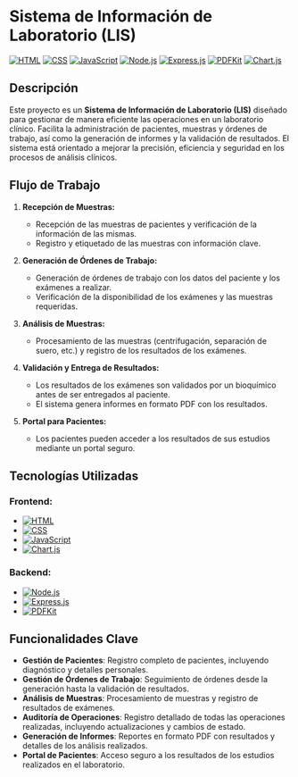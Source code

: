# Sistema de Información de Laboratorio (LIS)

[![HTML](https://img.shields.io/badge/Frontend-HTML-orange?style=flat-square)](https://developer.mozilla.org/en-US/docs/Web/HTML)
[![CSS](https://img.shields.io/badge/Frontend-CSS-blue?style=flat-square)](https://developer.mozilla.org/en-US/docs/Web/CSS)
[![JavaScript](https://img.shields.io/badge/Frontend-JavaScript-yellow?style=flat-square)](https://developer.mozilla.org/en-US/docs/Web/JavaScript)
[![Node.js](https://img.shields.io/badge/Backend-Node.js-green?style=flat-square)](https://nodejs.org/)
[![Express.js](https://img.shields.io/badge/Framework-Express.js-lightgrey?style=flat-square)](https://expressjs.com/)
[![PDFKit](https://img.shields.io/badge/Library-PDFKit-red?style=flat-square)](https://pdfkit.org/)
[![Chart.js](https://img.shields.io/badge/Library-Chart.js-yellowgreen?style=flat-square)](https://www.chartjs.org/)

## Descripción

Este proyecto es un **Sistema de Información de Laboratorio (LIS)** diseñado para gestionar de manera eficiente las operaciones en un laboratorio clínico. Facilita la administración de pacientes, muestras y órdenes de trabajo, así como la generación de informes y la validación de resultados. El sistema está orientado a mejorar la precisión, eficiencia y seguridad en los procesos de análisis clínicos.

## Flujo de Trabajo

1. **Recepción de Muestras:**
    - Recepción de las muestras de pacientes y verificación de la información de las mismas.
    - Registro y etiquetado de las muestras con información clave.

2. **Generación de Órdenes de Trabajo:**
    - Generación de órdenes de trabajo con los datos del paciente y los exámenes a realizar.
    - Verificación de la disponibilidad de los exámenes y las muestras requeridas.

3. **Análisis de Muestras:**
    - Procesamiento de las muestras (centrifugación, separación de suero, etc.) y registro de los resultados de los exámenes.

4. **Validación y Entrega de Resultados:**
    - Los resultados de los exámenes son validados por un bioquímico antes de ser entregados al paciente.
    - El sistema genera informes en formato PDF con los resultados.

5. **Portal para Pacientes:**
    - Los pacientes pueden acceder a los resultados de sus estudios mediante un portal seguro.

## Tecnologías Utilizadas

### Frontend:
- [![HTML](https://img.shields.io/badge/Frontend-HTML-orange?style=flat-square)](https://developer.mozilla.org/en-US/docs/Web/HTML)
- [![CSS](https://img.shields.io/badge/Frontend-CSS-blue?style=flat-square)](https://developer.mozilla.org/en-US/docs/Web/CSS)
- [![JavaScript](https://img.shields.io/badge/Frontend-JavaScript-yellow?style=flat-square)](https://developer.mozilla.org/en-US/docs/Web/JavaScript)
- [![Chart.js](https://img.shields.io/badge/Library-Chart.js-yellowgreen?style=flat-square)](https://www.chartjs.org/)

### Backend:
- [![Node.js](https://img.shields.io/badge/Backend-Node.js-green?style=flat-square)](https://nodejs.org/)
- [![Express.js](https://img.shields.io/badge/Framework-Express.js-lightgrey?style=flat-square)](https://expressjs.com/)
- [![PDFKit](https://img.shields.io/badge/Library-PDFKit-red?style=flat-square)](https://pdfkit.org/)

## Funcionalidades Clave

- **Gestión de Pacientes**: Registro completo de pacientes, incluyendo diagnóstico y detalles personales.
- **Gestión de Órdenes de Trabajo**: Seguimiento de órdenes desde la generación hasta la validación de resultados.
- **Análisis de Muestras**: Procesamiento de muestras y registro de resultados de exámenes.
- **Auditoría de Operaciones**: Registro detallado de todas las operaciones realizadas, incluyendo actualizaciones y cambios de estado.
- **Generación de Informes**: Reportes en formato PDF con resultados y detalles de los análisis realizados.
- **Portal de Pacientes**: Acceso seguro a los resultados de los estudios realizados en el laboratorio.

